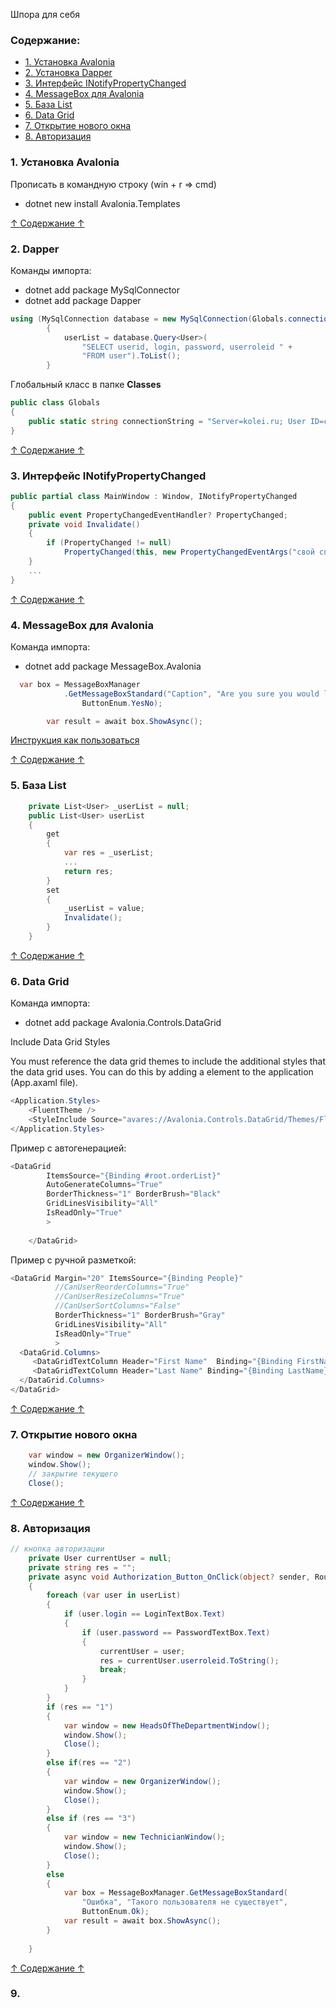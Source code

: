 Шпора для себя

### Содержание:

- [1. Установка Avalonia](#1-установка-avalonia)
- [2. Установка Dapper](#2-dapper)
- [3. Интерфейс INotifyPropertyChanged](#3-интерфейс-inotifypropertychanged)
- [4. MessageBox для Avalonia](#4-messagebox-для-avalonia)
- [5. База List](#5-база-list)
- [6. Data Grid](#6-data-grid)
- [7. Открытие нового окна](#7-открытие-нового-окна)
- [8. Авторизация](#8-авторизация)

### <b>1. Установка Avalonia</b>

Прописать в командную строку (win + r => cmd)
- dotnet new install Avalonia.Templates

[↑ Содержание ↑](#содержание)

### <b>2. Dapper</b>

Команды импорта:
- dotnet add package MySqlConnector
- dotnet add package Dapper

```c#
using (MySqlConnection database = new MySqlConnection(Globals.connectionString))
        {
            userList = database.Query<User>(
                "SELECT userid, login, password, userroleid " +
                "FROM user").ToList();
        }
```

Глобальный класс в папке <b>Classes</b>

```c#
public class Globals
{
    public static string connectionString = "Server=kolei.ru; User ID=свой; Password=свой; Database=свой";
}
```

[↑ Содержание ↑](#содержание)

### <b>3. Интерфейс INotifyPropertyChanged</b>

```c#
public partial class MainWindow : Window, INotifyPropertyChanged
{
    public event PropertyChangedEventHandler? PropertyChanged;
    private void Invalidate()
    {
        if (PropertyChanged != null)
            PropertyChanged(this, new PropertyChangedEventArgs("свой список"));
    }
    ...
}
```

[↑ Содержание ↑](#содержание)

### <b>4. MessageBox для Avalonia</b>

Команда импорта:
- dotnet add package MessageBox.Avalonia

```c#
  var box = MessageBoxManager
            .GetMessageBoxStandard("Caption", "Are you sure you would like to delete appender_replace_page_1?",
                ButtonEnum.YesNo);

        var result = await box.ShowAsync();
```

[Инструкция как пользоваться](https://github.com/AvaloniaCommunity/MessageBox.Avalonia)

[↑ Содержание ↑](#содержание)

### <b>5. База List</b>

```c#
    private List<User> _userList = null;
    public List<User> userList
    {
        get
        {
            var res = _userList;
            ...
            return res;
        }
        set
        {
            _userList = value;
            Invalidate();
        }
    }
```

[↑ Содержание ↑](#содержание)

### <b>6. Data Grid</b>

Команда импорта:
- dotnet add package Avalonia.Controls.DataGrid



Include Data Grid Styles

You must reference the data grid themes to include the additional styles that the data grid uses. You can do this by adding a <StyleInclude> element to the application (App.axaml file).

```c#
<Application.Styles>
    <FluentTheme />
    <StyleInclude Source="avares://Avalonia.Controls.DataGrid/Themes/Fluent.xaml"/>
</Application.Styles>
```

Пример с автогенерацией:
```c#
<DataGrid
        ItemsSource="{Binding #root.orderList}"
        AutoGenerateColumns="True"
        BorderThickness="1" BorderBrush="Black"
        GridLinesVisibility="All"
        IsReadOnly="True"
        >
        
    </DataGrid>
```

Пример с ручной разметкой:
```c#
<DataGrid Margin="20" ItemsSource="{Binding People}"
          //CanUserReorderColumns="True"
          //CanUserResizeColumns="True"
          //CanUserSortColumns="False"
          BorderThickness="1" BorderBrush="Gray"
          GridLinesVisibility="All"
          IsReadOnly="True"
          >
  <DataGrid.Columns>
     <DataGridTextColumn Header="First Name"  Binding="{Binding FirstName}"/>
     <DataGridTextColumn Header="Last Name" Binding="{Binding LastName}" />
  </DataGrid.Columns>
</DataGrid>
```

[↑ Содержание ↑](#содержание)

### <b>7. Открытие нового окна</b>

```c#
    var window = new OrganizerWindow();
    window.Show();
    // закрытие текущего
    Close();
```

[↑ Содержание ↑](#содержание)

### <b>8. Авторизация</b>

```c#
// кнопка авторизации
    private User currentUser = null;
    private string res = "";
    private async void Authorization_Button_OnClick(object? sender, RoutedEventArgs e)
    {
        foreach (var user in userList)
        {
            if (user.login == LoginTextBox.Text)
            {
                if (user.password == PasswordTextBox.Text)
                {
                    currentUser = user;
                    res = currentUser.userroleid.ToString();
                    break;
                }
            }
        }
        if (res == "1")
        {
            var window = new HeadsOfTheDepartmentWindow();
            window.Show();
            Close();
        }
        else if(res == "2")
        {
            var window = new OrganizerWindow();
            window.Show();
            Close();
        }
        else if (res == "3")
        {
            var window = new TechnicianWindow();
            window.Show();
            Close();
        }
        else
        {
            var box = MessageBoxManager.GetMessageBoxStandard(
                "Ошибка", "Такого пользователя не существует",
                ButtonEnum.Ok);
            var result = await box.ShowAsync();
        }
        
    }
```

[↑ Содержание ↑](#содержание)

### <b>9. </b>
